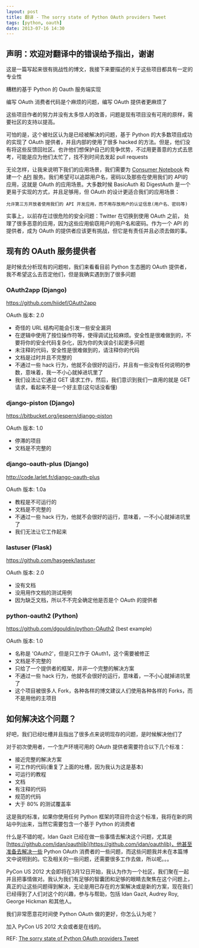 ```yaml
---
layout: post
title: 翻译 - The sorry state of Python OAuth providers Tweet
tags: [python, oauth]
date: 2013-07-16 14:30
---
```


## 声明：欢迎对翻译中的错误给予指出，谢谢

这是一篇写起来很有挑战性的博文，我接下来要描述的关于这些项目都具有一定的专业性

糟糕的基于 Python 的 Oauth 服务端实现

编写 OAuth 消费者代码是个麻烦的问题，编写 OAuth 提供者更麻烦了

这些项目作者的努力并没有太多惊人的改善，问题是现有项目没有可用的原样，需要社区的支持以提高。

可怕的是，这个被社区认为是已经被解决的问题，基于 Python 的大多数项目成功的实现了 OAuth 提供者，并且内部的使用了很多 hacked 的方法。但是，他们没有将这些反馈回社区。也许他们想保护自己的竞争优势，不过用更善意的方式去思考，可能是应为他们太忙了，找不到时间去发起 pull requests

无论怎样，让我来说明下我们的应用场景，我们需要为 [Consumer Notebook](http://consumernotebook.com/) 构建一个 [API](http://api.consumernotebook.com/) 服务。我们希望可以追踪用户名，密码以及那些在使用我们的 API的应用，这就是 OAuth 的应用场景。大多数时候 BasicAuth 和 DigestAuth 是一个更易于实现的方式，并且足够用，但 OAuth 的设计更适合我们的应用场景：

	允许第三方开放者使用我们的 API 开发应用，而不用存放用户的认证信息(用户名、密码等)

实事上，以前存在过很危险的安全问题：Twitter 在切换到使用 OAuth 之前， 处理了很多恶意的应用，因为这些应用偷窃用户的用户名和密码。作为一个 API 的提供者，成为 OAuth 的提供者应该更有挑战，但它是有责任并且必须去做的事。

## 现有的 OAuth 服务提供者

是时候去分析现有的问题啦，我们来看看目前 Python 生态圈的 OAuth 提供者，我不希望这么去否定他们，但是我确实遇到到了很多问题

### OAuth2app (Django)

https://github.com/hiidef/OAuth2app

OAuth 版本: 2.0

* 奇怪的 URL 结构可能会引发一些安全漏洞
* 在逻辑中使用了按位操作符等，使得调试比较麻烦。安全性是很难做到的，不要将你的安全代码复杂化，因为你的失误会引起更多问题
* 未注释的代码，安全性是很难做到的，请注释你的代码
* 文档是过时并且不完整的
* 不通过一些 hack 行为，他就不会很好的运行，并且有一些没有任何说明的参数，意味着，我一不小心就掉进坑里了
* 我们设法让它通过 GET 请求工作，然后，我们意识到我们一直用的就是 GET 请求，看起来不是一个好主意(这句话没看懂)

### django-piston (Django)

https://bitbucket.org/jespern/django-piston

OAuth 版本: 1.0

* 停滞的项目
* 文档是不完整的

### django-oauth-plus (Django)

http://code.larlet.fr/django-oauth-plus

OAuth 版本: 1.0a

* 教程是不可运行的
* 文档是不完整的
* 不通过一些 hack 行为，他就不会很好的运行，意味着，一不小心就掉进坑里了
* 我们无法让它工作起来

### lastuser (Flask)

https://github.com/hasgeek/lastuser

OAuth 版本: 2.0

* 没有文档
* 没用用作文档的测试用例
* 因为缺乏文档，所以不不完全确定他是否是个 OAuth 的提供者

### python-oauth2 (Python)

https://github.com/dgouldin/python-OAuth2 (best example)

OAuth 版本: 1.0

* 名称是 'OAuth2'，但是只工作于 OAuth1，这个需要被修正
* 文档是不完整的
* 只给了一个提供者的框架，并非一个完整的解决方案
* 不通过一些 hack 行为，他就不会很好的运行，意味着，一不小心就掉进坑里了
* 这个项目被很多人 Fork，各种各样的博文建议人们使用各种各样的 Forks，而不是用他的主项目

## 如何解决这个问题？

好吧，我们已经吐槽并且指出了很多点来说明现存的问题，是时候解决他们了

对于初次使用者，一个生产环境可用的 OAuth 提供者需要符合以下几个标准：

* 接近完整的解决方案
* 可工作的代码(重复了上面的吐槽，因为我认为这是基本)
* 可运行的教程
* 文档
* 有注释的代码
* 规范的代码
* 大于 80% 的测试覆盖率

这是我的标准，如果你使用任何 Python 框架的项目符合这个标准，我将在新的网站中列出来，当然它需要包含一个基于 Python 的消费者

什么是不错的呢，Idan Gazit 已经在做一些事情去解决这个问题，尤其是 [https://github.com/idan/oauthlib](https://github.com/idan/oauthlib)，他甚至准备去解决一些 Python OAuth 消费者的一些问题，而这些问题我并未在本篇博文中说明到的。它及相关的一些问题，还需要很多工作去做，所以呢。。。

PyCon US 2012 大会即将在3月12日开始，我认为作为一个社区，我们聚在一起并且把事情做对。我认为我们有足够的智囊团和足够的眼睛去聚焦在这个问题上，真正的让这些问题得到解决，无论是用已存在的方案解决或是新的方案，现在我们已经得到了人们对这个的兴趣，参与与帮助，包括 Idan Gazit, Audrey Roy, George Hickman 和其他人。

我们非常愿意花时间使 Python OAuth 做的更好，你怎么认为呢？ 

加入 PyCon US 2012 大会或者是在线的。

REF: [The sorry state of Python OAuth providers Tweet](http://pydanny.com/the-sorry-state-of-python-oauth-providers.html)